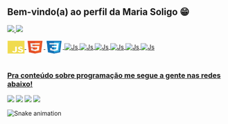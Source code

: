 ## Bem-vindo(a) ao perfil da Maria Soligo 😁

 <div>
   <a href="https://github.com/maria-soligo">
   <img height="180em" src="https://github-readme-stats.vercel.app/api?username=maria-soligo&show_icons=true&theme=tokyonight&include_all_commits=true&count_private=true"/>
   <img height="180em" src="https://github-readme-stats.vercel.app/api/top-langs/?username=maria-soligo&layout=compact&langs_count=6&theme=tokyonight"/>

</div>
<div style="display: inline_block"><br>
  <img align="center" alt="Js" height="30" width="40" src="https://raw.githubusercontent.com/devicons/devicon/master/icons/javascript/javascript-plain.svg">
  <img align="center" alt="HTML" height="30" width="40" src="https://raw.githubusercontent.com/devicons/devicon/master/icons/html5/html5-original.svg">
  <img align="center" alt="CSS" height="30" width="40" src="https://raw.githubusercontent.com/devicons/devicon/master/icons/css3/css3-original.svg">
  <img align="center" alt="Js" height="30" width="40"src="https://cdn.jsdelivr.net/gh/devicons/devicon/icons/bootstrap/bootstrap-original.svg" />
<img align="center" alt="Js" height="30" width="40" src="https://cdn.jsdelivr.net/gh/devicons/devicon/icons/php/php-plain.svg" />
<img align="center" alt="Js" height="30" width="40" src="https://cdn.jsdelivr.net/gh/devicons/devicon/icons/mysql/mysql-original.svg" />
<img align="center" alt="Js" height="30" width="40" src="https://cdn.jsdelivr.net/gh/devicons/devicon/icons/jquery/jquery-original.svg" />
<img align="center" alt="Js" height="30" width="40" src="https://cdn.jsdelivr.net/gh/devicons/devicon/icons/sass/sass-original.svg" />
<img align="center" alt="Js" height="30" width="40" src="https://cdn.jsdelivr.net/gh/devicons/devicon/icons/ionic/ionic-original.svg" />

          
          
</div>
 
 <br>
 
  ### Pra conteúdo sobre programação me segue a gente nas redes abaixo!
 
<div> 
  <a href="" target="_blank"><img src="https://img.shields.io/badge/-Instagram-%23E4405F?style=for-the-badge&logo=instagram&logoColor=white" target="_blank"></a>
 <a href="" target="_blank"><img src="https://img.shields.io/badge/Discord-7289DA?style=for-the-badge&logo=discord&logoColor=white" target="_blank"></a> 
  <a href = "mailto:hyan.min@yahoo.com"><img src="https://img.shields.io/badge/-Gmail-%23333?style=for-the-badge&logo=gmail&logoColor=white" target="_blank"></a>
  <a href="" target="_blank"><img src="https://img.shields.io/badge/-LinkedIn-%230077B5?style=for-the-badge&logo=linkedin&logoColor=white" target="_blank"></a> 
 
  ![Snake animation](https://github.com/maria-soligo/maria-soligo/blob/output/github-contribution-grid-snake.svg)

</div>
